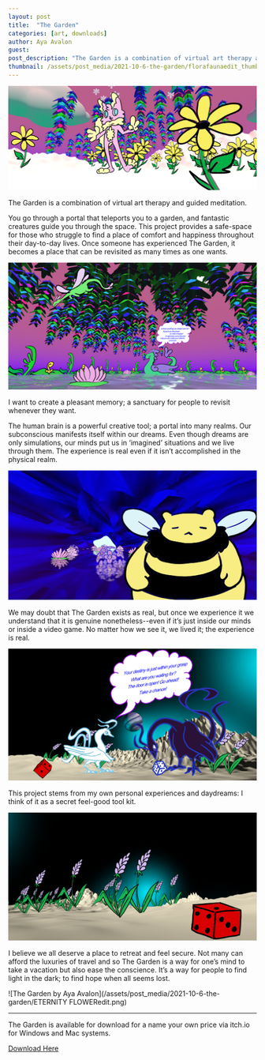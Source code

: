 ```yaml
---
layout: post
title:  "The Garden"
categories: [art, downloads]
author: Aya Avalon
guest:
post_description: "The Garden is a combination of virtual art therapy and guided meditation. This project provides a safe-space for those who struggle to find a place of comfort and happiness throughout their day-to-day lives."  
thumbnail: /assets/post_media/2021-10-6-the-garden/florafaunaedit_thumbnail.png
---
```


![The Garden by Aya Avalon](/assets/post_media/2021-10-6-the-garden/florafaunaedit.png)

<p class="lead text-center">The Garden is a combination of virtual art therapy and guided meditation.</p>
You go through a portal that teleports you to a garden, and fantastic creatures guide you through the space. This project provides a safe-space for those who struggle to find a place of comfort and happiness throughout their day-to-day lives. Once someone has experienced The Garden, it becomes a place that can be revisited as many times as one wants.

![The Garden by Aya Avalon](/assets/post_media/2021-10-6-the-garden/gardennessiedit.png)

<p class="lead text-center">I want to create a pleasant memory; a sanctuary for people to revisit whenever they want.</p>
The human brain is a powerful creative tool; a portal into many realms. Our subconscious manifests itself within our dreams. Even though dreams are only simulations, our minds put us in ‘imagined’ situations and we live through them. The experience is real even if it isn’t accomplished in the physical realm.

![The Garden by Aya Avalon](/assets/post_media/2021-10-6-the-garden/humblebumblebearedit.png)

We may doubt that The Garden exists as real, but once we experience it we understand that it is genuine nonetheless--even if it’s just inside our minds or inside a video game. No matter how we see it, we lived it; the experience is real.

![The Garden by Aya Avalon](/assets/post_media/2021-10-6-the-garden/ALPHAOMEGAedit.png)

<p class="lead text-center">This project stems from my own personal experiences and daydreams: I think of it as a secret feel-good tool kit.</p>

![The Garden by Aya Avalon](/assets/post_media/2021-10-6-the-garden/TAKEACHANCEedit.png)

I believe we all deserve a place to retreat and feel secure. Not many can afford the luxuries of travel and so The Garden is a way for one’s mind to take a vacation but also ease the conscience. It’s a way for people to find light in the dark; to find hope when all seems lost.

![The Garden by Aya Avalon](/assets/post_media/2021-10-6-the-garden/ETERNITY FLOWERedit.png)

---

The Garden is available for download for a name your own price via itch.io for Windows and Mac systems.

<a href="https://ayaavalon.itch.io/the-garden" class="btn btn-primary w-100" target="_blank">Download Here</a>
